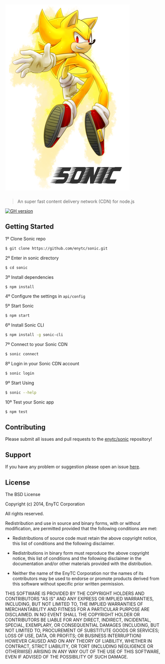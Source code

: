 # ![Sonic](logo.png)

> An super fast content delivery network (CDN) for node.js

[![GH version](https://badge-me.herokuapp.com/app/gh/enytc/sonic.png)](http://badges.enytc.com/for/gh/enytc/sonic)

## Getting Started

1º Clone Sonic repo

```bash
$ git clone https://github.com/enytc/sonic.git
```

2º Enter in sonic directory
```bash
$ cd sonic
```

3º Install dependencies

```bash
$ npm install
```

4º Configure the settings in `api/config`

5º Start Sonic

```bash
$ npm start
```

6º Install Sonic CLI

```bash
$ npm install -g sonic-cli
```

7º Connect to your Sonic CDN

```bash
$ sonic connect 
```

8º Login in your Sonic CDN account

```bash
$ sonic login
```

9º Start Using

```bash
$ sonic --help
```

10º Test your Sonic app

```bash
$ npm test
```

## Contributing

Please submit all issues and pull requests to the [enytc/sonic](http://github.com/enytc/sonic) repository!

## Support
If you have any problem or suggestion please open an issue [here](https://github.com/enytc/sonic/issues).

## License 

The BSD License

Copyright (c) 2014, EnyTC Corporation

All rights reserved.

Redistribution and use in source and binary forms, with or without modification,
are permitted provided that the following conditions are met:

* Redistributions of source code must retain the above copyright notice, this
  list of conditions and the following disclaimer.

* Redistributions in binary form must reproduce the above copyright notice, this
  list of conditions and the following disclaimer in the documentation and/or
  other materials provided with the distribution.

* Neither the name of the EnyTC Corporation nor the names of its
  contributors may be used to endorse or promote products derived from
  this software without specific prior written permission.

THIS SOFTWARE IS PROVIDED BY THE COPYRIGHT HOLDERS AND CONTRIBUTORS "AS IS" AND
ANY EXPRESS OR IMPLIED WARRANTIES, INCLUDING, BUT NOT LIMITED TO, THE IMPLIED
WARRANTIES OF MERCHANTABILITY AND FITNESS FOR A PARTICULAR PURPOSE ARE
DISCLAIMED. IN NO EVENT SHALL THE COPYRIGHT HOLDER OR CONTRIBUTORS BE LIABLE FOR
ANY DIRECT, INDIRECT, INCIDENTAL, SPECIAL, EXEMPLARY, OR CONSEQUENTIAL DAMAGES
(INCLUDING, BUT NOT LIMITED TO, PROCUREMENT OF SUBSTITUTE GOODS OR SERVICES;
LOSS OF USE, DATA, OR PROFITS; OR BUSINESS INTERRUPTION) HOWEVER CAUSED AND ON
ANY THEORY OF LIABILITY, WHETHER IN CONTRACT, STRICT LIABILITY, OR TORT
(INCLUDING NEGLIGENCE OR OTHERWISE) ARISING IN ANY WAY OUT OF THE USE OF THIS
SOFTWARE, EVEN IF ADVISED OF THE POSSIBILITY OF SUCH DAMAGE.

